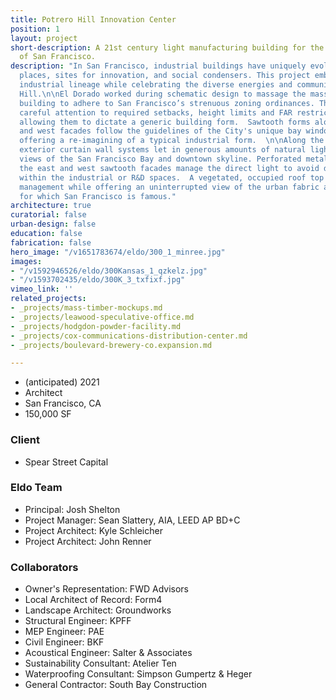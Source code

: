 ```yaml
---
title: Potrero Hill Innovation Center
position: 1
layout: project
short-description: A 21st century light manufacturing building for the emerging economies
  of San Francisco.
description: "In San Francisco, industrial buildings have uniquely evolved as civic
  places, sites for innovation, and social condensers. This project embraces its light
  industrial lineage while celebrating the diverse energies and communities of Potrero
  Hill.\n\nEl Dorado worked during schematic design to massage the massing of the
  building to adhere to San Francisco’s strenuous zoning ordinances. The design pays
  careful attention to required setbacks, height limits and FAR restrictions without
  allowing them to dictate a generic building form.  Sawtooth forms along the east
  and west facades follow the guidelines of the City's unique bay window code, while
  offering a re-imagining of a typical industrial form.  \n\nAlong the north facade,
  exterior curtain wall systems let in generous amounts of natural light and frame
  views of the San Francisco Bay and downtown skyline. Perforated metal panels on
  the east and west sawtooth facades manage the direct light to avoid disruptive glare
  within the industrial or R&D spaces.  A vegetated, occupied roof top provides stormwater
  management while offering an uninterrupted view of the urban fabric and topography
  for which San Francisco is famous."
architecture: true
curatorial: false
urban-design: false
education: false
fabrication: false
hero_image: "/v1651783674/eldo/300_1_minree.jpg"
images:
- "/v1592946526/eldo/300Kansas_1_qzkelz.jpg"
- "/v1593702435/eldo/300K_3_txfixf.jpg"
vimeo_link: ''
related_projects:
- _projects/mass-timber-mockups.md
- _projects/leawood-speculative-office.md
- _projects/hodgdon-powder-facility.md
- _projects/cox-communications-distribution-center.md
- _projects/boulevard-brewery-co.expansion.md

---
```

* (anticipated) 2021
* Architect
* San Francisco, CA
* 150,000 SF

### Client

* Spear Street Capital

### Eldo Team

* Principal: Josh Shelton
* Project Manager: Sean Slattery, AIA, LEED AP BD+C
* Project Architect: Kyle Schleicher
* Project Architect: John Renner

### Collaborators

* Owner's Representation: FWD Advisors
* Local Architect of Record: Form4
* Landscape Architect: Groundworks
* Structural Engineer: KPFF
* MEP Engineer: PAE
* Civil Engineer: BKF
* Acoustical Engineer: Salter & Associates
* Sustainability Consultant: Atelier Ten
* Waterproofing Consultant: Simpson Gumpertz & Heger
* General Contractor: South Bay Construction